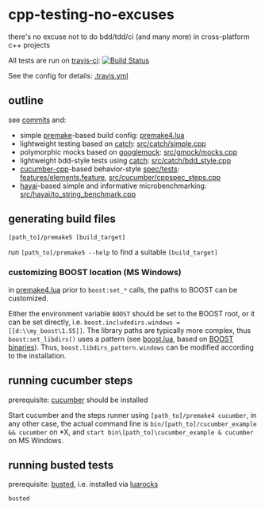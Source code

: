 # cpp-testing-no-excuses

there's no excuse not to do bdd/tdd/ci (and many more) in cross-platform c++ projects

All tests are run on [travis-ci](https://travis-ci.org):
[![Build Status](https://travis-ci.org/d-led/cpp-testing-no-excuses.svg?branch=master)](https://travis-ci.org/d-led/cpp-testing-no-excuses)

See the config for details: [.travis.yml](.travis.yml)

## outline

see [commits](https://github.com/d-led/cpp-testing-no-excuses/commits/master) and:

- simple [premake](industriousone.com/premake)-based build config: [premake4.lua](premake4.lua)
- lightweight testing based on [catch](http://catch-lib.net): [src/catch/simple.cpp](src/catch/simple.cpp)
- polymorphic mocks based on [googlemock](https://code.google.com/p/googlemock/): [src/gmock/mocks.cpp](src/gmock/mocks.cpp)
- lightweight bdd-style tests using [catch](http://catch-lib.net): [src/catch/bdd_style.cpp](src/catch/bdd_style.cpp)
- [cucumber-cpp](https://github.com/cucumber/cucumber-cpp)-based behavior-style [spec/tests](https://cukes.info): [features/elements.feature](features/elements.feature), [src/cucumber/cppspec_steps.cpp](src/cucumber/cppspec_steps.cpp)
- [hayai](https://github.com/nickbruun/hayai)-based simple and informative microbenchmarking: [src/hayai/to_string_benchmark.cpp](src/hayai/to_string_benchmark.cpp)

## generating build files

`[path_to]/premake5 [build_target]`

run `[path_to]/premake5 --help` to find a suitable `[build_target]`

### customizing BOOST location (MS Windows)

in [premake4.lua](premake4.lua) prior to `boost:set_*` calls, the paths to BOOST can be customized.

Either the environment variable `BOOST` should be set to the BOOST root, or it can be set directly, i.e. `boost.includedirs.windows = [[d:\\my_boost\1.55]]`. The library paths are typically more complex, thus `boost:set_libdirs()` uses a pattern (see [boost.lua](https://github.com/d-led/cpp-testing-no-excuses/blob/master/premake/recipes/boost.lua#L60-L72), based on [BOOST binaries](http://sourceforge.net/projects/boost/files/boost-binaries/)). Thus, `boost.libdirs_pattern.windows` can be modified according to the installation. 

## running cucumber steps

prerequisite: [cucumber](https://cukes.info) should be installed

Start cucumber and the steps runner using `[path_to]/premake4 cucumber`, in any other case, the actual command line is `bin/[path_to]/cucumber_example && cucumber` on *X, and `start bin\[path_to]\cucumber_example & cucumber` on MS Windows.

## running busted tests

prerequisite: [busted](https://github.com/Olivine-Labs/busted), i.e. installed via [luarocks](https://rocks.moonscript.org/)

`busted`
